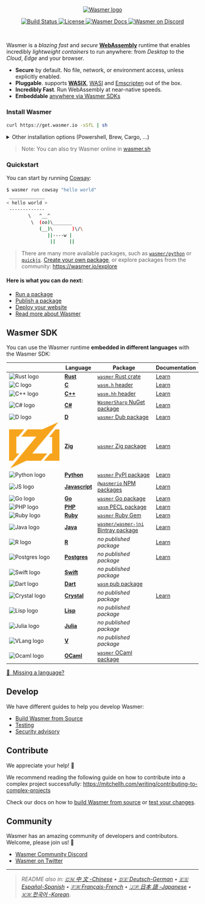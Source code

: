 <div align="center">
  <a href="https://wasmer.io" target="_blank">
    <picture>
      <source srcset="https://raw.githubusercontent.com/wasmerio/wasmer/master/assets/logo-white.png"  media="(prefers-color-scheme: dark)">
      <img width="300" src="https://raw.githubusercontent.com/wasmerio/wasmer/master/assets/logo.png" alt="Wasmer logo">
    </picture>
  </a>

  <p>
    <a href="https://github.com/wasmerio/wasmer/actions?query=workflow%3Abuild">
      <img src="https://github.com/wasmerio/wasmer/actions/workflows/build.yml/badge.svg?event=push" alt="Build Status">
    </a>
    <a href="https://github.com/wasmerio/wasmer/blob/main/LICENSE">
      <img src="https://img.shields.io/github/license/wasmerio/wasmer.svg" alt="License">
    </a>
    <a href="https://docs.wasmer.io">
      <img src="https://img.shields.io/static/v1?label=Docs&message=docs.wasmer.io&color=blue" alt="Wasmer Docs">
    </a>
    <a href="https://discord.gg/rWkMNStrEW">
      <img src="https://img.shields.io/discord/1110300506942881873" alt="Wasmer on Discord">
    </a>
  </p>
</div>

<br /> 

Wasmer is a _blazing fast_ and _secure_ [**WebAssembly**](https://webassembly.org) runtime that enables incredibly
_lightweight containers_ to run anywhere: from _Desktop_ to the _Cloud_, _Edge_ and your browser.

- **Secure** by default. No file, network, or environment access, unless explicitly enabled.
- **Pluggable**. supports [**WASIX**](https://wasix.org/), [WASI](https://github.com/WebAssembly/WASI) and [Emscripten](https://emscripten.org/) out of the box.
- **Incredibly Fast**. Run WebAssembly at near-native speeds.
- **Embeddable** [anywhere via Wasmer SDKs](https://github.com/wasmerio/wasmer/#wasmer-sdk)

### Install Wasmer

```sh
curl https://get.wasmer.io -sSfL | sh
```

<details>
  <summary>Other installation options (Powershell, Brew, Cargo, ...)</summary>
  
  _Wasmer can be installed from various package managers. Choose the one that fits best for your environment:_
  
  * Powershell (Windows)
    ```powershell
    iwr https://win.wasmer.io -useb | iex
    ```

- <a href="https://formulae.brew.sh/formula/wasmer">Homebrew</a> (macOS, Linux)

  ```sh
  brew install wasmer
  ```

- <a href="https://github.com/ScoopInstaller/Main/blob/master/bucket/wasmer.json">Scoop</a> (Windows)

  ```sh
  scoop install wasmer
  ```

- <a href="https://chocolatey.org/packages/wasmer">Chocolatey</a> (Windows)

  ```sh
  choco install wasmer
  ```

- <a href="https://crates.io/crates/cargo-binstall/">Cargo binstall</a>

  ```sh
  cargo binstall wasmer-cli
  ```

- <a href="https://crates.io/crates/wasmer-cli/">Cargo</a>

  _Note: All the available
  features are described in the [`wasmer-cli`
  crate docs](https://github.com/wasmerio/wasmer/tree/main/lib/cli/README.md)_

  ```sh
  cargo install wasmer-cli
  ```

> Looking for more installation options? See [the `wasmer-install`
> repository](https://github.com/wasmerio/wasmer-install) to learn
> more!

</details>

> Note: You can also try Wasmer online in [wasmer.sh](https://wasmer.sh/)
> 
### Quickstart

You can start by running
[Cowsay](https://wasmer.io/syrusakbary/cowsay):

```bash
$ wasmer run cowsay "hello world"
 _____________
< hello world >
 -------------
        \   ^__^
         \  (oo)\_______
            (__)\       )\/\
               ||----w |
                ||     ||
```

> There are many more available packages, such as [`wasmer/python`](https://wasmer.io/wasmer/python) or [`quickjs`](https://wasmer.io/saghul/quickjs). [Create your own package](https://docs.wasmer.io/registry/get-started), or explore packages from the community: https://wasmer.io/explore

#### Here is what you can do next:

- [Run a package](https://docs.wasmer.io/runtime/get-started)
- [Publish a package](https://docs.wasmer.io/registry/get-started)
- [Deploy your website](https://docs.wasmer.io/edge/get-started)
- [Read more about Wasmer](https://wasmer.io/posts)

## Wasmer SDK

You can use the Wasmer runtime **embedded in different
languages** with the Wasmer SDK:

|                  | Language                             | Package                               | Documentation          |
| ---------------- | ------------------------------------ | ------------------------------------- | ---------------------- |
| ![Rust logo]     | [**Rust**][Rust integration]         | [`wasmer` Rust crate]                 | [Learn][rust docs]     |
| ![C logo]        | [**C**][C integration]               | [`wasm.h` header]                     | [Learn][c docs]        |
| ![C++ logo]      | [**C++**][C integration]             | [`wasm.hh` header]                    | [Learn][c docs]        |
| ![C# logo]       | [**C#**][C# integration]             | [`WasmerSharp` NuGet package]         | [Learn][c# docs]       |
| ![D logo]        | [**D**][D integration]               | [`wasmer` Dub package]                | [Learn][d docs]        |
| ![Zig logo]      | [**Zig**][Zig integration]           | [`wasmer` Zig package]                | [Learn][zig docs]      |
| ![Python logo]   | [**Python**][Python integration]     | [`wasmer` PyPI package]               | [Learn][python docs]   |
| ![JS logo]       | [**Javascript**][JS integration]     | [`@wasmerio` NPM packages]            | [Learn][js docs]       |
| ![Go logo]       | [**Go**][Go integration]             | [`wasmer` Go package]                 | [Learn][go docs]       |
| ![PHP logo]      | [**PHP**][PHP integration]           | [`wasm` PECL package]                 | [Learn][php docs]      |
| ![Ruby logo]     | [**Ruby**][Ruby integration]         | [`wasmer` Ruby Gem]                   | [Learn][ruby docs]     |
| ![Java logo]     | [**Java**][Java integration]         | [`wasmer/wasmer-jni` Bintray package] | [Learn][java docs]     |
| ![R logo]        | [**R**][R integration]               | _no published package_                | [Learn][r docs]        |
| ![Postgres logo] | [**Postgres**][Postgres integration] | _no published package_                | [Learn][postgres docs] |
| ![Swift logo]    | [**Swift**][Swift integration]       | _no published package_                |                        |
| ![Dart logo]     | [**Dart**][Dart integration]         | [`wasm` pub package]                  |                        |
| ![Crystal logo]  | [**Crystal**][Crystal integration]   | _no published package_                | [Learn][crystal docs]  |
| ![Lisp logo]     | [**Lisp**][Lisp integration]         | _no published package_                |                        |
| ![Julia logo]    | [**Julia**][Julia integration]       | _no published package_                |                        |
| ![VLang logo]    | [**V**][vlang integration]           | _no published package_                |                        |
| ![Ocaml logo]    | [**OCaml**][OCaml integration]       | [`wasmer` OCaml package]              |                        |

[👋&nbsp;&nbsp;Missing a language?](https://github.com/wasmerio/wasmer/issues/new?assignees=&labels=%F0%9F%8E%89+enhancement&template=---feature-request.md&title=)

[rust logo]: https://raw.githubusercontent.com/wasmerio/wasmer/master/assets/languages/rust.svg
[rust integration]: https://github.com/wasmerio/wasmer/tree/main/lib/api
[`wasmer` rust crate]: https://crates.io/crates/wasmer/
[rust docs]: https://docs.rs/wasmer/
[c logo]: https://raw.githubusercontent.com/wasmerio/wasmer/master/assets/languages/c.svg
[c integration]: https://github.com/wasmerio/wasmer/tree/main/lib/c-api
[`wasm.h` header]: https://github.com/wasmerio/wasmer/blob/main/lib/c-api/tests/wasm-c-api/include/wasm.h
[c docs]: https://docs.rs/wasmer-c-api/*/wasmer/wasm_c_api/index.html
[c++ logo]: https://raw.githubusercontent.com/wasmerio/wasmer/master/assets/languages/cpp.svg
[`wasm.hh` header]: https://github.com/wasmerio/wasmer/blob/main/lib/c-api/tests/wasm-c-api/include/wasm.hh
[c# logo]: https://raw.githubusercontent.com/wasmerio/wasmer/master/assets/languages/csharp.svg
[c# integration]: https://github.com/migueldeicaza/WasmerSharp
[`wasmersharp` nuget package]: https://www.nuget.org/packages/WasmerSharp/
[c# docs]: https://migueldeicaza.github.io/WasmerSharp/
[d logo]: https://raw.githubusercontent.com/wasmerio/wasmer/master/assets/languages/d.svg
[d integration]: https://github.com/chances/wasmer-d
[`wasmer` Dub package]: https://code.dlang.org/packages/wasmer
[d docs]: https://chances.github.io/wasmer-d
[python logo]: https://raw.githubusercontent.com/wasmerio/wasmer/master/assets/languages/python.svg
[python integration]: https://github.com/wasmerio/wasmer-python
[`wasmer` pypi package]: https://pypi.org/project/wasmer/
[python docs]: https://wasmerio.github.io/wasmer-python/api/wasmer
[go logo]: https://raw.githubusercontent.com/wasmerio/wasmer/master/assets/languages/go.svg
[go integration]: https://github.com/wasmerio/wasmer-go
[`wasmer` go package]: https://pkg.go.dev/github.com/wasmerio/wasmer-go/wasmer
[go docs]: https://pkg.go.dev/github.com/wasmerio/wasmer-go/wasmer?tab=doc
[php logo]: https://raw.githubusercontent.com/wasmerio/wasmer/master/assets/languages/php.svg
[php integration]: https://github.com/wasmerio/wasmer-php
[`wasm` pecl package]: https://pecl.php.net/package/wasm
[php docs]: https://wasmerio.github.io/wasmer-php/
[js logo]: https://raw.githubusercontent.com/wasmerio/wasmer/master/assets/languages/js.svg
[js integration]: https://github.com/wasmerio/wasmer-js
[`@wasmerio` npm packages]: https://www.npmjs.com/org/wasmer
[js docs]: https://docs.wasmer.io/integrations/js/reference-api
[ruby logo]: https://raw.githubusercontent.com/wasmerio/wasmer/master/assets/languages/ruby.svg
[ruby integration]: https://github.com/wasmerio/wasmer-ruby
[`wasmer` ruby gem]: https://rubygems.org/gems/wasmer
[ruby docs]: https://wasmerio.github.io/wasmer-ruby/wasmer_ruby/index.html
[java logo]: https://raw.githubusercontent.com/wasmerio/wasmer/master/assets/languages/java.svg
[java integration]: https://github.com/wasmerio/wasmer-java
[`wasmer/wasmer-jni` bintray package]: https://bintray.com/wasmer/wasmer-jni/wasmer-jni
[java docs]: https://github.com/wasmerio/wasmer-java/#api-of-the-wasmer-library
[elixir logo]: https://raw.githubusercontent.com/wasmerio/wasmer/master/assets/languages/elixir.svg
[elixir integration]: https://github.com/tessi/wasmex
[elixir docs]: https://hexdocs.pm/wasmex/api-reference.html
[`wasmex` hex package]: https://hex.pm/packages/wasmex
[r logo]: https://raw.githubusercontent.com/wasmerio/wasmer/master/assets/languages/r.svg
[r integration]: https://github.com/dirkschumacher/wasmr
[r docs]: https://github.com/dirkschumacher/wasmr#example
[postgres logo]: https://raw.githubusercontent.com/wasmerio/wasmer/master/assets/languages/postgres.svg
[postgres integration]: https://github.com/wasmerio/wasmer-postgres
[postgres docs]: https://github.com/wasmerio/wasmer-postgres#usage--documentation
[swift logo]: https://raw.githubusercontent.com/wasmerio/wasmer/master/assets/languages/swift.svg
[swift integration]: https://github.com/AlwaysRightInstitute/SwiftyWasmer
[zig logo]: https://raw.githubusercontent.com/ziglang/logo/master/zig-mark.svg
[zig integration]: https://github.com/Afirium/wasmer-zig-api
[`wasmer` Zig package]: https://github.com/Afirium/wasmer-zig-api/releases/
[zig docs]: https://wasmer-zig-api.crappy.systems/
[dart logo]: https://raw.githubusercontent.com/wasmerio/wasmer/master/assets/languages/dart.svg
[dart integration]: https://github.com/dart-lang/wasm
[`wasm` pub package]: https://pub.dev/packages/wasm
[lisp logo]: https://raw.githubusercontent.com/wasmerio/wasmer/master/assets/languages/lisp.svg
[lisp integration]: https://github.com/helmutkian/cl-wasm-runtime
[crystal logo]: https://raw.githubusercontent.com/wasmerio/wasmer/master/assets/languages/crystal.svg
[crystal integration]: https://github.com/naqvis/wasmer-crystal
[crystal docs]: https://naqvis.github.io/wasmer-crystal/
[julia logo]: https://raw.githubusercontent.com/wasmerio/wasmer/master/assets/languages/julia.svg
[julia integration]: https://github.com/Pangoraw/Wasmer.jl
[vlang logo]: https://raw.githubusercontent.com/wasmerio/wasmer/master/assets/languages/vlang.svg
[vlang integration]: https://github.com/vlang/wasmer
[OCaml logo]: https://raw.githubusercontent.com/wasmerio/wasmer/master/assets/languages/ocaml.svg
[OCaml integration]: https://github.com/wasmerio/wasmer-ocaml
[`wasmer` OCaml package]: https://opam.ocaml.org/packages/wasmer/

## Develop

We have different guides to help you develop Wasmer:

* [Build Wasmer from Source](./docs/BUILD.md)
* [Testing](./docs/TEST.md)
* [Security advisory](./docs/SECURITY.md)


## Contribute

We appreciate your help! 💜

We recommend reading the following guide on how to contribute into a complex project successfully:
https://mitchellh.com/writing/contributing-to-complex-projects

Check our docs on how to [build Wasmer from
source](https://docs.wasmer.io/developers/build-from-source) or [test your changes](https://docs.wasmer.io/developers/testing).

<!-- ## Bounties

For some issues we offer paid bounties. You'll get paid automatically as soon as your PR solving the issue is merged!

<a href="https://console.algora.io/org/wasmerio/bounties?status=open">
  <picture>
    <source media="(prefers-color-scheme: dark)" srcset="https://console.algora.io/api/og/wasmerio/bounties.png?p=0&status=open&theme=dark">
    <img alt="Bounties of wasmerio" src="https://console.algora.io/api/og/wasmerio/bounties.png?p=0&status=open&theme=light">
  </picture>
</a> -->

## Community

Wasmer has an amazing community of developers and contributors. Welcome, please join us! 👋

- [Wasmer Community Discord](https://discord.gg/rWkMNStrEW)
- [Wasmer on Twitter](https://twitter.com/wasmerio)

--------

> _README also in:
> [🇨🇳 中 文 -Chinese](https://github.com/wasmerio/wasmer/blob/main/docs/cn/README.md) •
> [🇩🇪 Deutsch-German](https://github.com/wasmerio/wasmer/blob/main/docs/de/README.md) •
> [🇪🇸 Español-Spanish](https://github.com/wasmerio/wasmer/blob/main/docs/es/README.md) •
> [🇫🇷 Français-French](https://github.com/wasmerio/wasmer/blob/main/docs/fr/README.md) •
> [🇯🇵 日本 語 -Japanese](https://github.com/wasmerio/wasmer/blob/main/docs/ja/README.md) •
> [🇰🇷 한국어 -Korean](https://github.com/wasmerio/wasmer/blob/main/docs/ko/README.md)_.

